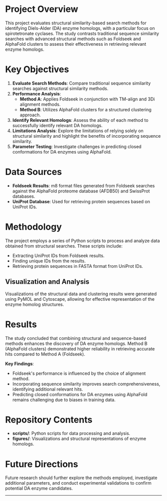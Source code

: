 
# Project Overview

This project evaluates structural similarity-based search methods for identifying Diels-Alder (DA) enzyme homologs, with a particular focus on spirotetronate cyclases. The study contrasts traditional sequence similarity searches with advanced structural methods such as Foldseek and AlphaFold clusters to assess their effectiveness in retrieving relevant enzyme homologs.

# Key Objectives

1. **Evaluate Search Methods**: Compare traditional sequence similarity searches against structural similarity methods.
2. **Performance Analysis**:
   - **Method A**: Applies Foldseek in conjunction with TM-align and 3Di alignment methods.
   - **Method B**: Utilizes AlphaFold clusters for a structured clustering approach.
3. **Identify Relevant Homologs**: Assess the ability of each method to successfully identify relevant DA homologs.
4. **Limitations Analysis**: Explore the limitations of relying solely on structural similarity and highlight the benefits of incorporating sequence similarity.
5. **Parameter Testing**: Investigate challenges in predicting closed conformations for DA enzymes using AlphaFold.

# Data Sources

- **Foldseek Results**: m8 format files generated from Foldseek searches against the AlphaFold proteome database (AFDB50) and SwissProt databases.
- **UniProt Database**: Used for retrieving protein sequences based on UniProt IDs.

# Methodology

The project employs a series of Python scripts to process and analyze data obtained from structural searches. These scripts include:

- Extracting UniProt IDs from Foldseek results.
- Finding unique IDs from the results.
- Retrieving protein sequences in FASTA format from UniProt IDs.

## Visualization and Analysis

Visualizations of the structural data and clustering results were generated using PyMOL and Cytoscape, allowing for effective representation of the enzyme homolog structures.

# Results

The study concluded that combining structural and sequence-based methods enhances the discovery of DA enzyme homologs. Method B (AlphaFold clusters) demonstrated higher reliability in retrieving accurate hits compared to Method A (Foldseek).

**Key Findings**:
- Foldseek's performance is influenced by the choice of alignment method.
- Incorporating sequence similarity improves search comprehensiveness, identifying additional relevant hits.
- Predicting closed conformations for DA enzymes using AlphaFold remains challenging due to biases in training data.

# Repository Contents

- **scripts/**: Python scripts for data processing and analysis.
- **figures/**: Visualizations and structural representations of enzyme homologs.

# Future Directions

Future research should further explore the methods employed, investigate additional parameters, and conduct experimental validations to confirm potential DA enzyme candidates.

---
